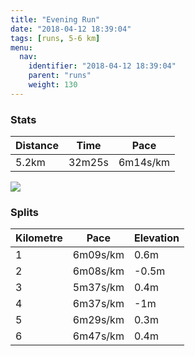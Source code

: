 ```yaml
---
title: "Evening Run"
date: "2018-04-12 18:39:04"
tags: [runs, 5-6 km]
menu:
  nav:
    identifier: "2018-04-12 18:39:04"
    parent: "runs"
    weight: 130
---
```


### Stats

| Distance | Time | Pace |
|----------|------|------|
|5.2km|32m25s|6m14s/km|

<img src='https://maps.googleapis.com/maps/api/staticmap?maptype=roadmap&path=enc:gqjeIryyLlDrHjHlBdJxPjIj[dFl`@q@gB~@lMs@bYn@zEkAnDGdJFsJ~CoG{A}HReXkAyGv@hAsEq\uIm]mFkF}DoJ_JmEeAiE&key=AIzaSyAfqMeaZ1CCJFGP5cWud__oZnT_Pybg-1M&size=800x800&markers=color:yellow|label:S|53.47108,-2.2673&markers=color:green|label:F|53.47112,-2.26733'>

### Splits

| Kilometre | Pace | Elevation |
|------|------|-----------|
|1|6m09s/km|0.6m|
|2|6m08s/km|-0.5m|
|3|5m37s/km|0.4m|
|4|6m37s/km|-1m|
|5|6m29s/km|0.3m|
|6|6m47s/km|0.4m|
